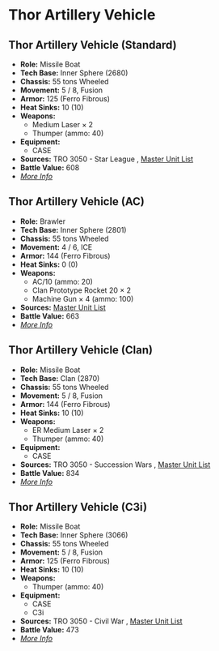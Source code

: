 # Thor Artillery Vehicle 

## Thor Artillery Vehicle (Standard) 

- **Role:** Missile Boat 
- **Tech Base:** Inner Sphere (2680) 
- **Chassis:** 55 tons Wheeled 
- **Movement:** 5 / 8, Fusion 
- **Armor:** 125 (Ferro Fibrous) 
- **Heat Sinks:** 10 (10) 
- **Weapons:** 
  - Medium Laser × 2 
  - Thumper (ammo: 40) 
- **Equipment:** 
  - CASE 
- **Sources:** TRO 3050 - Star League , [Master Unit List](http://masterunitlist.info/Unit/Details/3189/thor-artillery-vehicle-standard) 
- **Battle Value:** 608 
- [*More Info*](thor_artillery_vehicle/thor_artillery_vehicle_standard.md) 

## Thor Artillery Vehicle (AC) 

- **Role:** Brawler 
- **Tech Base:** Inner Sphere (2801) 
- **Chassis:** 55 tons Wheeled 
- **Movement:** 4 / 6, ICE 
- **Armor:** 144 (Ferro Fibrous) 
- **Heat Sinks:** 0 (0) 
- **Weapons:** 
  - AC/10 (ammo: 20) 
  - Clan Prototype Rocket 20 × 2 
  - Machine Gun × 4 (ammo: 100) 
- **Sources:** [Master Unit List](http://masterunitlist.info/Unit/Details/3186/thor-artillery-vehicle-ac) 
- **Battle Value:** 663 
- [*More Info*](thor_artillery_vehicle/thor_artillery_vehicle_ac.md) 

## Thor Artillery Vehicle (Clan) 

- **Role:** Missile Boat 
- **Tech Base:** Clan (2870) 
- **Chassis:** 55 tons Wheeled 
- **Movement:** 5 / 8, Fusion 
- **Armor:** 144 (Ferro Fibrous) 
- **Heat Sinks:** 10 (10) 
- **Weapons:** 
  - ER Medium Laser × 2 
  - Thumper (ammo: 40) 
- **Equipment:** 
  - CASE 
- **Sources:** TRO 3050 - Succession Wars , [Master Unit List](http://masterunitlist.info/Unit/Details/3188/thor-artillery-vehicle-clan) 
- **Battle Value:** 834 
- [*More Info*](thor_artillery_vehicle/thor_artillery_vehicle_clan.md) 

## Thor Artillery Vehicle (C3i) 

- **Role:** Missile Boat 
- **Tech Base:** Inner Sphere (3066) 
- **Chassis:** 55 tons Wheeled 
- **Movement:** 5 / 8, Fusion 
- **Armor:** 125 (Ferro Fibrous) 
- **Heat Sinks:** 10 (10) 
- **Weapons:** 
  - Thumper (ammo: 40) 
- **Equipment:** 
  - CASE 
  - C3i 
- **Sources:** TRO 3050 - Civil War , [Master Unit List](http://masterunitlist.info/Unit/Details/3187/thor-artillery-vehicle-c3i) 
- **Battle Value:** 473 
- [*More Info*](thor_artillery_vehicle/thor_artillery_vehicle_c3i.md) 

